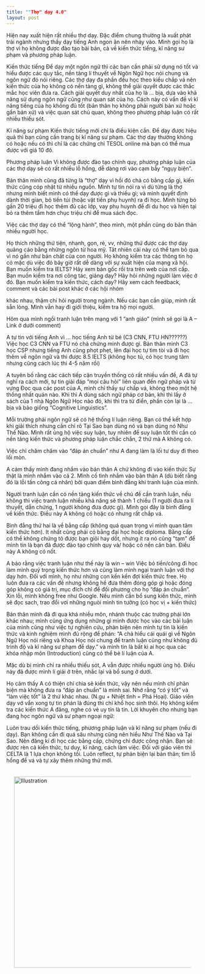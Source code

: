 ```yaml
---
title: ""Thợ" dạy 4.0"
layout: post
---
```

Hiện nay xuất hiện rất nhiều thợ dạy. Đặc điểm chung thường là xuất phát trái ngành nhưng thấy dạy tiếng Anh ngon ăn nên nhảy vào. Mình gọi họ là thợ vì họ không được đào tạo bài bản, cả về kiến thức tiếng, kĩ năng sư phạm và phương pháp luận.

Kiến thức tiếng
Để dạy một ngôn ngữ thì các bạn cần phải sử dụng nó tốt và hiểu được các quy tắc, nền tảng lí thuyết về Ngôn Ngữ học nói chung và ngôn ngữ đó nói riêng. Các thợ dạy đa phần đều học theo kiểu chắp vá nên kiến thức của họ không có nền tảng gì, không thể giải quyết được các thắc mắc học viên đưa ra. Cách giải quyết duy nhất của họ là … bịa, dựa vào khả năng sử dụng ngôn ngữ cũng như quan sát của họ. Cách này có vấn đề vì kĩ năng tiếng của họ không đủ tốt (bản thân họ không phải người bản xứ hoặc gần bản xứ) và việc quan sát chủ quan, không theo phương pháp luận có rất nhiều thiếu sót.

Kĩ năng sư phạm
Kiến thức tiếng mới chỉ là điều kiện cần. Để dạy được hiệu quả thì bạn cũng cần trang bị kĩ năng sư phạm. Các thợ dạy thường không có hoặc nếu có thì chỉ là các chứng chỉ TESOL online mà bạn có thể mua được với giá 10 đô.

Phương pháp luận
Vì không được đào tạo chính quy, phương pháp luận của các thợ dạy sẽ có rất nhiều lỗ hổng, dễ dàng rơi vào cạm bẫy “ngụy biện”.

Bản thân mình cũng đã từng là “thợ” dạy vì hồi đó chả có bằng cấp gì, kiến thức cũng cóp nhặt từ nhiều nguồn. Mình tự tin nói ra vì dù từng là thợ nhưng mình biết mình có thể dạy được gì và thiếu gì; và mình quyết định dành thời gian, bỏ tiền túi (hoặc vặt tiền phụ huynh) ra đi học. Mình từng bỏ gần 20 triệu đi học thêm đủ các lớp, vay phụ huynh để đi du học và hiện tại bỏ ra thêm tầm hơn chục triệu chỉ để mua sách đọc.

Việc các thợ dạy có thể “lộng hành”, theo mình, một phần cũng do bản thân nhiều người học. 

Họ thích những thứ tiện, nhanh, gọn, rẻ, vv, những thứ được các thợ dạy quảng cáo bằng những ngôn từ hoa mỹ. Tât nhiên cái này có thể tạm bỏ qua vì nó gần như bản chất của con người.
Họ không kiểm tra các thông tin họ có mặc dù việc đó bây giờ rất dễ dàng với sự xuất hiện của mạng xã hội. 
Bạn muốn kiểm tra IELTS? Hãy xem bản gốc rồi tra trên web của nơi cấp. Bạn muốn kiểm tra nơi công tác, giảng dạy? Hãy hỏi những người làm việc ở đó. Bạn muốn kiểm tra kiến thức, cách dạy? Hãy xem cách feedback, comment và các bài post khác ở các hội nhóm 

khác nhau, thậm chí hỏi người trong ngành. Nếu các bạn cần giúp, mình rất sẵn lòng. Mình vẫn hay đi giới thiệu, kiểm tra hộ mọi người.

Hôm qua mình ngồi tranh luận trên mạng với 1 “anh giáo” (mình sẽ gọi là A – Link ở dưới comment)

A tự tin với tiếng Anh vì … học tiếng Anh từ bé (C3 CNN, FTU HN??????)
Việc học C3 CNN và FTU nó chả chứng minh được gì. Bản thân mình C3 học CSP nhưng tiếng Anh cũng phọt phẹt, lên đại học tự tìm tòi và đi học thêm về ngôn ngữ và thi được 8.5 IELTS (không học tủ, có học trung tâm nhưng cũng cách lúc thi 4-5 năm rồi)

A tuyên bố rằng các cách tiếp cận truyền thống có rất nhiều vấn đề, A đã tự nghĩ ra cách mới, tự tin giải đáp “mọi câu hỏi” liên quan đến ngữ pháp và từ vựng
Đọc qua các post của A, mình chỉ thấy sự chắp vá, không theo một hệ thống nhất quán nào. Khi thì A dùng sách ngữ pháp cơ bản, khi thì lấy ở sách của 1 nhà Ngôn Ngữ Học nào đó, khi thì tra từ điển, phần còn lại là … bịa và bảo giống “Cognitive Linguistics”.

Mỗi trường phái ngôn ngữ sẽ có hệ thống lí luận riêng. Bạn có thể kết hợp khi giải thích nhưng cần chỉ rõ Tại Sao bạn dùng nó và bạn dùng nó Như Thế Nào. Mình rất ủng hộ việc suy luận, tuy nhiên để suy luận tốt thì cần có nền tảng kiến thức và phương pháp luận chắc chắn, 2 thứ mà A không có. 

Việc chỉ chăm chăm vào “đáp án chuẩn” như A đang làm là lối tư duy đi theo lối mòn.

A cảm thấy mình đang nhắm vào bản thân A chứ không đi vào kiến thức
Sự thật là mình nhắm vào cả 2. Mình cố tình nhắm vào bản thân A (dù biết rằng đó là lỗi tấn công cá nhân) bởi quan điểm bình đẳng khi tranh luận của mình. 

Người tranh luận cần có nền tảng kiến thức về chủ đề cần tranh luận, nếu không thì việc tranh luận nhiều khả năng sẽ thành 1 chiều (1 người đưa ra lí thuyết, dẫn chứng, 1 người không đưa được gì). Mình gọi đây là bình đẳng về kiến thức. Điều này A không có hoặc có nhưng rất chắp vá. 

Bình đẳng thứ hai là về bằng cấp (không quá quan trọng vì mình quan tâm kiến thức hơn). It nhất cũng phải có bằng đại học hoặc diploma. Bằng cấp có thể không chứng tỏ được bạn giỏi hay dốt, nhưng ít ra nó cũng "tạm" để mình tin là bạn đã được đào tạo chính quy và/ hoặc có nền căn bản. Điều này A không có nốt. 

 A bảo rằng việc tranh luận như thế này là win – win
Việc bỏ tiền/công đi học làm mình quý trọng kiến thức hơn và cũng làm mình ngại tranh luận với thợ dạy hơn. Đối với mình, họ như những con kền kền đợi kiến thức free. Họ luôn đưa ra các vấn đề nhưng không hề đưa thêm đóng góp gì hoặc đóng góp không có giá trị, mục đích chỉ để đối phương cho họ “đáp án chuẩn”. Xin lỗi, mình không free như Google. Nếu mình cần bổ sung kiến thức, mình sẽ đọc sach, trao đổi vơi những nguòi mình tin tưởng (có học vị + kiến thức)

Bản thân mình đã đi qua khá nhiều môn, nhánh thuộc các trường phái lớn khác nhau; mình cũng ứng dụng những gì mình được học vào các bài luận của mình cũng như việc tự nghiên cứu, phản biện nên mình tự tin là kiến thức và kinh nghiệm mình đủ rộng để phán: “A chả hiểu cái quái gì về Ngôn Ngữ Học nói riêng và Khoa Học nói chung để tranh luận cũng như không đủ trình độ và kĩ năng sư phạm để dạy.” và mình tin là bất kì ai học qua các khóa nhập môn (Introduction) cũng có thể bẻ lí luận của A. 

Mặc dù bị mình chỉ ra nhiều thiếu sót, A vẫn được nhiều người ủng hộ. Điều này đã được mình lí giải ở trên, nhắc lại và bổ sung ở dưới.

Họ cảm thấy A có thiện chí chia sẻ kiến thức, vậy nên nếu mình chỉ phản biện mà không đưa ra “đáp án chuẩn” là mình sai. Nhớ rằng “có ý tốt” và “làm việc tốt” là 2 thứ khác nhau. (N.gu + Nhiệt tình = Phá Hoại). Giáo viên dạy vớ vẩn xong tự tin phán là đúng thì chỉ khổ học sinh thôi.
Họ không kiểm tra các kiến thức A đăng, nghe có vẻ uy tín là tin.
Lời khuyên cho nhưng bạn đang học ngôn ngữ và sư phạm ngoại ngữ: 

Luôn trau dồi kiến thức tiếng, phương pháp luận và kĩ năng sư phạm (nếu đi dạy). Bạn không cần đi quá sâu nhưng cũng nên hiểu Như Thế Nào và Tại Sao.
Nên đăng kí đi học các bằng cấp, chứng chỉ được công nhận. Bạn sẽ được rèn cả kiến thức, tư duy, kĩ năng, cách làm việc. Đối với giáo viên thì CELTA là 1 lựa chọn không tồi.
Luôn reflect, tự phản biện lại bản thân; tìm lỗ hổng để vá và tự xây thêm những thứ mới.

<div style="display: flex; justify-content: center; padding: 20px;">
    <img src="{{ site.baseurl }}/assets/media/posts/2022-05-01-tho-day-40.png" alt="Illustration" style="width: 500px; height: auto;">
</div>
